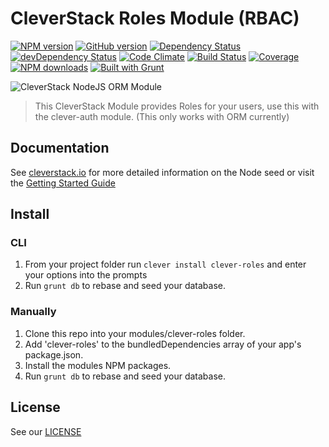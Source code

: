 CleverStack Roles Module (RBAC)
====================
[![NPM version](https://badge.fury.io/js/clever-roles.png)](http://badge.fury.io/js/clever-roles) [![GitHub version](https://badge.fury.io/gh/cleverstack%2Fclever-roles.png)](http://badge.fury.io/gh/cleverstack%2Fclever-roles) [![Dependency Status](https://david-dm.org/CleverStack/clever-roles.png)](https://david-dm.org/CleverStack/clever-roles) [![devDependency Status](https://david-dm.org/CleverStack/clever-roles/dev-status.png)](https://david-dm.org/CleverStack/clever-roles#info=devDependencies) [![Code Climate](https://codeclimate.com/github/CleverStack/clever-roles.png)](https://codeclimate.com/github/CleverStack/clever-roles) 
[![Build Status](https://secure.travis-ci.org/CleverStack/clever-roles.png?branch=master)](https://travis-ci.org/CleverStack/clever-roles) 
[![Coverage](https://codeclimate.com/github/CleverStack/clever-roles/coverage.png)](https://codeclimate.com/github/CleverStack/clever-roles) [![NPM downloads](http://img.shields.io/npm/dm/clever-roles.png)](https://www.npmjs.org/package/clever-roles) 
[![Built with Grunt](https://cdn.gruntjs.com/builtwith.png)](http://gruntjs.com/) 

![CleverStack NodeJS ORM Module](http://cleverstack.github.io/assets/img/logos/node-seed-logo-clean.png "CleverStack NodeJS ORM Module")
<blockquote>
This CleverStack Module provides Roles for your users, use this with the clever-auth module. (This only works with ORM currently)
</blockquote>

## Documentation

See [cleverstack.io](http://cleverstack.io/documentation/#backend) for more detailed information on the Node seed or visit the [Getting Started Guide](http://cleverstack.io/getting-started/)

## Install

### CLI
1. From your project folder run `clever install clever-roles` and enter your options into the prompts
2. Run `grunt db` to rebase and seed your database.

### Manually
1. Clone this repo into your modules/clever-roles folder.
2. Add 'clever-roles' to the bundledDependencies array of your app's package.json.
3. Install the modules NPM packages.
3. Run `grunt db` to rebase and seed your database.

## License

See our [LICENSE](https://github.com/CleverStack/clever-roles/blob/master/LICENSE)
